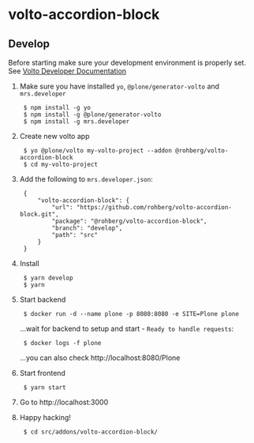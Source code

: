 # volto-accordion-block

## Develop

Before starting make sure your development environment is properly set. See [Volto Developer Documentation](https://docs.voltocms.com/getting-started/install/)

1. Make sure you have installed `yo`, `@plone/generator-volto` and `mrs.developer`

        $ npm install -g yo
        $ npm install -g @plone/generator-volto
        $ npm install -g mrs.developer

1. Create new volto app

        $ yo @plone/volto my-volto-project --addon @rohberg/volto-accordion-block
        $ cd my-volto-project

1. Add the following to `mrs.developer.json`:

        {
            "volto-accordion-block": {
                "url": "https://github.com/rohberg/volto-accordion-block.git",
                "package": "@rohberg/volto-accordion-block",
                "branch": "develop",
                "path": "src"
            }
        }

1. Install

        $ yarn develop
        $ yarn

1. Start backend

        $ docker run -d --name plone -p 8080:8080 -e SITE=Plone plone

    ...wait for backend to setup and start - `Ready to handle requests`:

        $ docker logs -f plone

    ...you can also check http://localhost:8080/Plone

1. Start frontend

        $ yarn start

1. Go to http://localhost:3000

1. Happy hacking!

        $ cd src/addons/volto-accordion-block/
